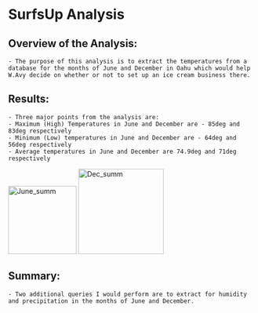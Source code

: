 #   SurfsUp Analysis
##  Overview of the Analysis:
    - The purpose of this analysis is to extract the temperatures from a database for the months of June and December in Oahu which would help W.Avy decide on whether or not to set up an ice cream business there.

##  Results:
    - Three major points from the analysis are:
    - Maximum (High) Temperatures in June and December are - 85deg and 83deg respectively
    - Minimum (Low) temperatures in June and December are - 64deg and 56deg respectively
    - Average temperatures in June and December are 74.9deg and 71deg respectively
    
<img width="139" alt="June_summ" src="https://user-images.githubusercontent.com/79673198/126571131-e7c67662-a87c-40bf-b4ea-415e72e09a06.png">

<img width="174" alt="Dec_summ" src="https://user-images.githubusercontent.com/79673198/126570937-30c46f79-abf3-4d03-90a1-6efb29fb1461.png">

    

## Summary:
    - Two additional queries I would perform are to extract for humidity and precipitation in the months of June and December.
